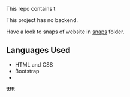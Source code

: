 
This repo contains t

This project has no backend. <br/>

Have a look to snaps of website in [snaps](https://github.com/prasang0607/travel-and-tourism-website-HTML-and-CSS-project/tree/master/Snaps) folder.

## Languages Used <br/>

* HTML and CSS
* Bootstrap
*
ttttt
